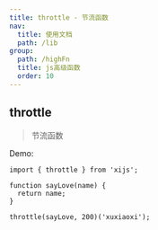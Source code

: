```yaml
---
title: throttle - 节流函数
nav:
  title: 使用文档
  path: /lib
group:
  path: /highFn
  title: js高级函数
  order: 10
---
```


## throttle

> 节流函数

Demo:

```tsx | pure
import { throttle } from 'xijs';

function sayLove(name) {
  return name;
}

throttle(sayLove, 200)('xuxiaoxi');
```
